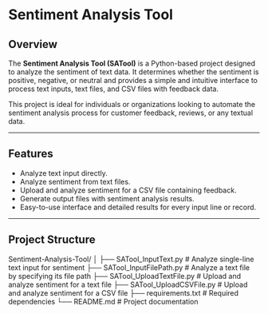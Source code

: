 # Sentiment Analysis Tool

## Overview
The **Sentiment Analysis Tool (SATool)** is a Python-based project designed to analyze the sentiment of text data. It determines whether the sentiment is positive, negative, or neutral and provides a simple and intuitive interface to process text inputs, text files, and CSV files with feedback data.

This project is ideal for individuals or organizations looking to automate the sentiment analysis process for customer feedback, reviews, or any textual data.

---

## Features
- Analyze text input directly.
- Analyze sentiment from text files.
- Upload and analyze sentiment for a CSV file containing feedback.
- Generate output files with sentiment analysis results.
- Easy-to-use interface and detailed results for every input line or record.

---

## Project Structure

Sentiment-Analysis-Tool/
│
├── SATool_InputText.py             # Analyze single-line text input for sentiment
├── SATool_InputFilePath.py         # Analyze a text file by specifying its file path
├── SATool_UploadTextFile.py        # Upload and analyze sentiment for a text file
├── SATool_UploadCSVFile.py         # Upload and analyze sentiment for a CSV file
├── requirements.txt                # Required dependencies
└── README.md                       # Project documentation
